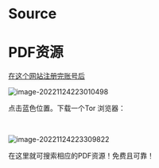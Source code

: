 # Source


<h1>PDF资源</h1>

[在这个网站注册完账号后](https://zh.singlelogin.me/?logoutAll)

![image-20221124223010498](W:\github\blog\static\zlibrary.png)

点击蓝色位置。下载一个Tor 浏览器：

​	

![image-20221124223309822](W:\github\blog\static\tor.png)

在这里就可搜索相应的PDF资源！免费且可靠！

